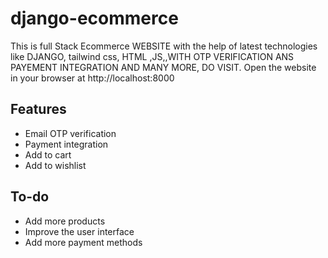 # django-ecommerce
This is full Stack Ecommerce WEBSITE with the help of latest technologies like DJANGO, tailwind css, HTML ,JS,,WITH OTP VERIFICATION ANS PAYEMENT INTEGRATION AND MANY MORE, DO VISIT.
 Open the website in your browser at http://localhost:8000

## Features

* Email OTP verification
* Payment integration
* Add to cart
* Add to wishlist

## To-do

* Add more products
* Improve the user interface
* Add more payment methods
  





